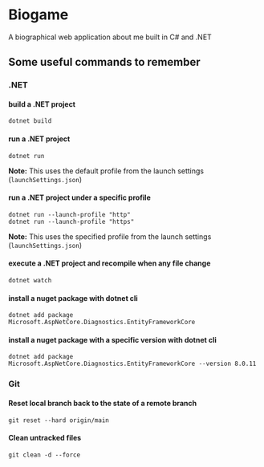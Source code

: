 # Biogame
A biographical web application about me built in C# and .NET

## Some useful commands to remember

### .NET

#### build a .NET project
```
dotnet build
```

#### run a .NET project
```
dotnet run 
```

**Note:** This uses the default profile from the launch settings (`launchSettings.json`)

#### run a .NET project under a specific profile
```
dotnet run --launch-profile "http"
dotnet run --launch-profile "https"
```

**Note:** This uses the specified profile from the launch settings (`launchSettings.json`)

#### execute a .NET project and recompile when any file change
```
dotnet watch
```

#### install a nuget package with dotnet cli
```
dotnet add package Microsoft.AspNetCore.Diagnostics.EntityFrameworkCore
```

#### install a nuget package with a specific version with dotnet cli
```
dotnet add package Microsoft.AspNetCore.Diagnostics.EntityFrameworkCore --version 8.0.11
```

### Git

#### Reset local branch back to the state of a remote branch
```
git reset --hard origin/main
```

#### Clean untracked files
```
git clean -d --force
```